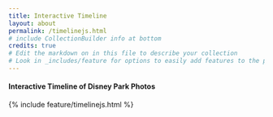 ```yaml
---
title: Interactive Timeline
layout: about
permalink: /timelinejs.html
# include CollectionBuilder info at bottom
credits: true
# Edit the markdown on in this file to describe your collection
# Look in _includes/feature for options to easily add features to the page
---
```


#### Interactive Timeline of Disney Park Photos

{% include feature/timelinejs.html %}
